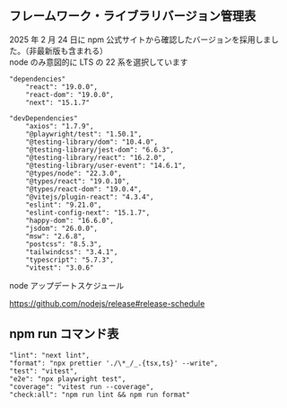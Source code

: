 ## フレームワーク・ライブラリバージョン管理表

2025 年 2 月 24 日に npm 公式サイトから確認したバージョンを採用しました。（非最新版も含まれる）  
node のみ意図的に LTS の 22 系を選択しています

```
"dependencies"
    "react": "19.0.0",
    "react-dom": "19.0.0",
    "next": "15.1.7"

"devDependencies"
    "axios": "1.7.9",
    "@playwright/test": "1.50.1",
    "@testing-library/dom": "10.4.0",
    "@testing-library/jest-dom": "6.6.3",
    "@testing-library/react": "16.2.0",
    "@testing-library/user-event": "14.6.1",
    "@types/node": "22.3.0",
    "@types/react": "19.0.10",
    "@types/react-dom": "19.0.4",
    "@vitejs/plugin-react": "4.3.4",
    "eslint": "9.21.0",
    "eslint-config-next": "15.1.7",
    "happy-dom": "16.6.0",
    "jsdom": "26.0.0",
    "msw": "2.6.8",
    "postcss": "8.5.3",
    "tailwindcss": "3.4.1",
    "typescript": "5.7.3",
    "vitest": "3.0.6"
```

node アップデートスケジュール

https://github.com/nodejs/release#release-schedule

## npm run コマンド表

```
"lint": "next lint",
"format": "npx prettier './\*_/_.{tsx,ts}' --write",
"test": "vitest",
"e2e": "npx playwright test",
"coverage": "vitest run --coverage",
"check:all": "npm run lint && npm run format"
```
